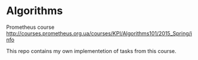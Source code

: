 # Algorithms

Prometheus course http://courses.prometheus.org.ua/courses/KPI/Algorithms101/2015_Spring/info

This repo contains my own implementetion of tasks from this course.


